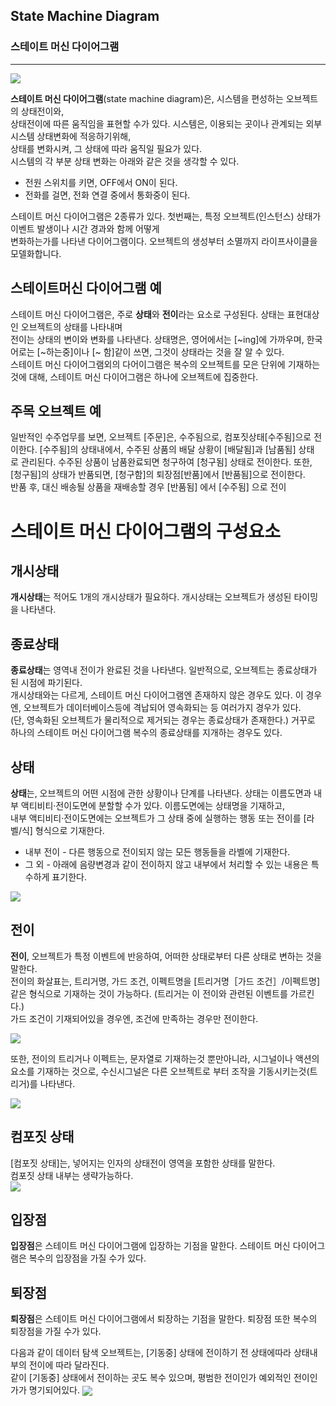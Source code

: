 ## State Machine Diagram
### 스테이트 머신 다이어그램
-------------
<img align="center" src="../images/State_Machine_Diagram/SMD_Components.drawio.svg"/>

**스테이트 머신 다이어그램**(state machine diagram)은, 시스템을 편성하는 오브젝트의 상태전이와,<br>
상태전이에 따른 움직임을 표현할 수가 있다. 시스템은, 이용되는 곳이나 관계되는 외부 시스템 상태변화에 적응하기위해,<br>
상태를 변화시켜, 그 상태에 따라 움직일 필요가 있다. <br>
 시스템의 각 부분 상태 변화는 아래와 같은 것을 생각할 수 있다.<br>
 
 - 전원 스위치를 키면, OFF에서 ON이 된다.
 - 전화를 걸면, 전화 연결 중에서 통화중이 된다.<br>

스테이트 머신 다이어그램은 2종류가 있다. 첫번째는, 특정 오브젝트(인스턴스) 상태가 이벤트 발생이나 시간 경과와 함께 어떻게 <br>
변화하는가를 나타낸 다이어그램이다. 오브젝트의 생성부터 소멸까지 라이프사이클을 모델화합니다.


## 스테이트머신 다이어그램 예
 스테이트 머신 다이어그램은, 주로 **상태**와 **전이**라는 요소로 구성된다. 상태는 표현대상인 오브젝트의 상태를 나타내며 <br>
전이는 상태의 변이와 변화를 나타낸다. 상태명은, 영어에서는 [~ing]에 가까우며, 한국어로는 [~하는중]이나 [~ 함]같이 쓰면, 그것이 상태라는 것을 잘 알 수 있다. <br>
 스테이트 머신 다이어그램외의 다어이그램은 복수의 오브젝트를 모은 단위에 기재하는것에 대해, 스테이트 머신 다이어그램은 하나에 오브젝트에 집중한다. <br>
 
## 주목 오브젝트 예
 일반적인 수주업무를 보면, 오브젝트 [주문]은, 수주됨으로, 컴포짓상태[수주됨]으로 전이한다. [수주됨]의 상태내에서, 수주된 상품의 배달 상황이 [배달됨]과 [남품됨] 상태 <br>
 로 관리된다. 수주된 상품이 남품완료되면 청구하여 [청구됨] 상태로 전이한다. 또한, [청구됨]의 상태가 반품되면, [청구함]의 퇴장점[반품]에서 [반품됨]으로 전이한다. <br>
 반품 후, 대신 배송될 상품을 재배송할 경우 [반품됨] 에서 [수주됨] 으로 전이
 
# 스테이트 머신 다이어그램의 구성요소

## 개시상태
 **개시상태**는 적어도 1개의 개시상태가 필요하다. 개시상태는 오브젝트가 생성된 타이밍을 나타낸다.
 
## 종료상태
 **종료상태**는 영역내 전이가 완료된 것을 나타낸다. 일반적으로, 오브젝트는 종료상태가 된 시점에 파기된다. <br>
 개시상태와는 다르게, 스테이트 머신 다이어그램엔 존재하지 않은 경우도 있다. 이 경우엔, 오브젝트가 데이터베이스등에 격납되어 영속화되는 등 여러가지 경우가 있다. <br>
 (단, 영속화된 오브젝트가 물리적으로 제거되는 경우는 종료상태가 존재한다.) 거꾸로 하나의 스테이트 머신 다이어그램 복수의 종료상태를 지개하는 경우도 있다. <br>
 
## 상태
 **상태**는, 오브젝트의 어떤 시점에 관한 상황이나 단계를 나타낸다. 상태는 이름도면과 내부 액티비티·전이도면에 분할할 수가 있다. 이름도면에는 상태명을 기재하고, <br>
 내부 액티비티·전이도면에는 오브젝트가 그 상태 중에 실행하는 행동 또는 전이를 [라벨/식] 형식으로 기재한다. 
 - 내부 전이 - 다른 행동으로 전이되지 않는 모든 행동들을 라벨에 기재한다.
 - 그 외 - 아래에 음량변경과 같이 전이하지 않고 내부에서 처리할 수 있는 내용은 특수하게 표기한다.

  <img align="center" src="../images/State_Machine_Diagram/SMD_Inner_Activity.drawio.svg">

## 전이
 **전이**, 오브젝트가 특정 이벤트에 반응하여, 어떠한 상태로부터 다른 상태로 변하는 것을 말한다. <br>
  전이의 화살표는, 트리거명, 가드 조건, 이펙트명을 [트리거명［가드 조건］/이펙트명] 같은 형식으로 기재하는 것이 가능하다. (트리거는 이 전이와 관련된 이벤트를 가르킨다.) <br>
  가드 조건이 기재되어있을 경우엔, 조건에 만족하는 경우만 전이한다. 
  
  <img align="center" src="../images/State_Machine_Diagram/SMD_Transfer.drawio.png">
  
  또한, 전이의 트리거나 이펙트는, 문자열로 기재하는것 뿐만아니라, 시그널이나 액션의 요소를 기재하는 것으로, 수신시그널은 다른 오브젝트로 부터 조작을 기동시키는것(트리거)를 나타낸다.<br>
  
  <img align="center" src="../images/State_Machine_Diagram/SMD_Siganl.drawio.svg">
  
## 컴포짓 상태
 [컴포짓 상태]는, 넣어지는 인자의 상태전이 영역을 포함한 상태를 말한다. <br>
 컴포짓 상태 내부는 생략가능하다. <br>
   <img align="center" src="../images/State_Machine_Diagram/SMD_Composite_State.drawio.svg">
   
## 입장점
 **입장점**은 스테이트 머신 다이어그램에 입장하는 기점을 말한다. 스테이트 머신 다이어그램은 복수의 입장점을 가질 수가 있다.
 
## 퇴장점
 **퇴장점**은 스테이트 머신 다이어그램에서 퇴장하는 기점을 말한다. 퇴장점 또한 복수의 퇴장점을 가질 수가 있다. <br>

 다음과 같이 데이터 탐색 오브젝트는, [기동중] 상태에 전이하기 전 상태에따라 상태내부의 전이에 따라 달라진다. <br>
 같이 [기동중] 상태에서 전이하는 곳도 복수 있으며, 평범한 전이인가 예외적인 전이인가가  명기되어있다.
 <img align="center" src="../images/State_Machine_Diagram/SMD_RunningSM.drawio.svg">
 
  
